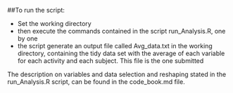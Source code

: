 ##To run the script:

* Set the working directory
* then execute the commands contained in the script run_Analysis.R, one by one
* the script generate an output file called Avg_data.txt in the working directory, containing the tidy data set with the average of each variable for each activity and each subject. This file is the one submitted

The description on variables and data selection and reshaping stated in the run_Analysis.R script, can be found in the code_book.md file.